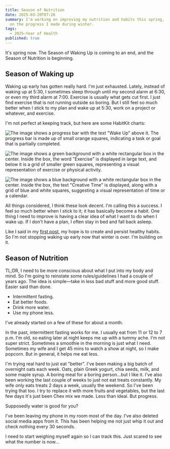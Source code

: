 ```yaml
---
title: Season of Nutrition
date: 2025-03-20T07:26
summary: I'm working on improving my nutrition and habits this spring, building
  on the progress I made during winter.
tags:
  - 2025—Year of Health
published: true
---
```

It's spring now. The Season of Waking Up is coming to an end, and the Season of Nutrition is beginning.

## Season of Waking up

Waking up early has gotten really hard. I'm just exhausted. Lately, instead of waking up at 5:30, I sometimes sleep through until my second alarm at 6:30, or even my third alarm at 7:00. Exercise is usually what gets cut first. I just find exercise that is not running outside so boring. But I still feel so much better when I stick to my plan and wake up at 5:30, work on a project or whatever, and exercise.

I'm not perfect at keeping track, but here are some HabitKit charts:

![The image shows a progress bar with the text "Wake Up" above it. The progress bar is made up of small orange squares, indicating a task or goal that is partially completed.](https://samwarnick.com/media/2025-03-20-habitkit_share_waking_up.png)

![The image shows a green background with a white rectangular box in the center. Inside the box, the word "Exercise" is displayed in large text, and below it is a grid of smaller green squares, representing a visual representation of exercise or physical activity.](https://samwarnick.com/media/2025-03-20-habitkit_share_exercise.png)

![The image shows a blue background with a white rectangular box in the center. Inside the box, the text "Creative Time" is displayed, along with a grid of blue and white squares, suggesting a visual representation of time or a calendar.](https://samwarnick.com/media/2025-03-20-habitkit_share_creative_time.png)

All things considered, I think these look decent. I'm calling this a success. I feel so much better when I stick to it; it has basically become a habit. One thing I need to improve is having a clear idea of what I want to do when I wake up. If I don't have a plan, I often stay in bed and fall back asleep.

Like I said in my [first post](/blog/2025-and-the-year-of-health/), my hope is to create and persist healthy habits. So I'm not stopping waking up early now that winter is over. I'm building on it.

## Season of Nutrition

TL;DR, I need to be more conscious about what I put into my body and mind. So I'm going to reinstate some rules/guidelines I had a couple of years ago. The idea is simple—take in less bad stuff and more good stuff. Easier said than done.

*   Intermittent fasting.
*   Eat better foods.
*   Drink more water.
*   Use my phone less.

I've already started on a few of these for about a month.

In the past, intermittent fasting works for me. I usually eat from 11 or 12 to 7 p.m. I'm old, so eating later at night keeps me up with a tummy ache. I'm not super strict. Sometimes a smoothie in the morning is just what I need. Sometimes my wife and I get 45 mins to watch a show at night, so I make popcorn. But in general, it helps me eat less.

I'm trying real hard to just eat "better". I've been making a big batch of overnight oats each week. Oats, plain Greek yogurt, chia seeds, milk, and some maple syrup. A boring meal for a boring person...but I like it. I've also been working the last couple of weeks to just not eat treats constantly. My wife only eats treats 2 days a week, usually the weekend. So I've been trying that too. I try to replace it with more fruits and vegetables, but the last few days it's just been Chex mix we made. Less than ideal. But progress.

Supposedly water is good for you?

I've been leaving my phone in my room most of the day. I've also deleted social media apps from it. This has been helping me not just whip it out and check nothing every 30 seconds.

I need to start weighing myself again so I can track this. Just scared to see what the number is now...